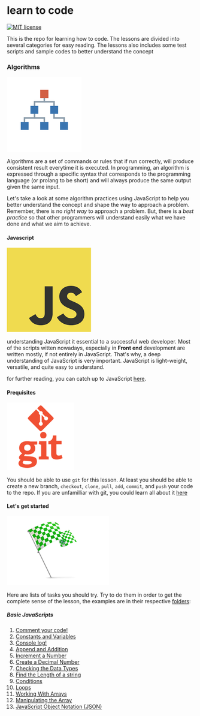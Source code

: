 
# learn to code
[![MIT license](http://img.shields.io/badge/license-MIT-brightgreen.svg)](http://opensource.org/licenses/MIT)

This is the repo for learning how to code. The lessons are divided into several categories for easy reading. The lessons also includes some test scripts and sample codes to better understand the concept

### Algorithms

![algorithm](img/alg.png)


Algorithms are a set of commands or rules that if run correctly, will produce consistent result everytime it is executed.
In programming, an algorithm is expressed through a specific syntax that corresponds to the programming language (or prolang to be short) and will always produce the same output given the same input.

Let's take a look at some algorithm practices using JavaScript to help you better understand the concept and shape the way to approach a problem. Remember, there is no *right way* to approach a problem. But, there is a *best practice* so that other programmers will understand easily what we have done and what we aim to achieve.

#### Javascript

![javascript](img/js-logo.png)

understanding JavaScript it essential to a successful web developer. Most of the scripts witten nowadays, especially in **Front end** development are written mostly, if not entirely in JavaScript. That's why, a deep understanding of JavaScript is very important. JavaScript is light-weight, versatile, and quite easy to understand.

for further reading, you can catch up to JavaScript [here](https://www.javascript.com/).

#### Prequisites

![git](/img/git-logo.png)

You should be able to use `git` for this lesson. At least you should be able to create a new branch, `checkout`, `clone`, `pull`, `add`, `commit`, and `push` your code to the repo. If you are unfamilliar with git, you could learn all about it [here](https://github.com/alvianzf/learn-to-code/tree/master/git/README.md)

#### Let's get started

![start](img/start.png)

Here are lists of tasks you should try. Try to do them in order to get the complete sense of the lesson, the examples are in their respective [folders](https://github.com/alvianzf/learn-to-code/tree/master/algorithm):

##### Basic JavaScripts

1. [Comment your code!](https://github.com/alvianzf/learn-to-code/tree/master/algorithm/lesson_1.js)
2. [Constants and Variables](https://github.com/alvianzf/learn-to-code/tree/master/algorithm/lesson_2.js)
3. [Console log!](https://github.com/alvianzf/learn-to-code/tree/master/algorithm/lesson_3.js)
4. [Append and Addition](https://github.com/alvianzf/learn-to-code/tree/master/algorithm/lesson_4.js)
5. [Increment a Number](https://github.com/alvianzf/learn-to-code/tree/master/algorithm/lesson_5.js)
6. [Create a Decimal Number](https://github.com/alvianzf/learn-to-code/tree/master/algorithm/lesson_6.js)
7. [Checking the Data Types](https://github.com/alvianzf/learn-to-code/tree/master/algorithm/lesson_7.js)
8. [Find the Length of a string](https://github.com/alvianzf/learn-to-code/tree/master/algorithm/lesson_8.js)
9. [Conditions](https://github.com/alvianzf/learn-to-code/tree/master/algorithm/lesson_9.js)
10. [Loops](https://github.com/alvianzf/learn-to-code/tree/master/algorithm/lesson_10.js)
11. [Working With Arrays](https://github.com/alvianzf/learn-to-code/tree/master/algorithm/lesson_11.js)
12. [Manipulating the Array](https://github.com/alvianzf/learn-to-code/tree/master/algorithm/lesson_12.js)
13. [JavaScript Object Notation (JSON)](https://github.com/alvianzf/learn-to-code/tree/master/algorithm/lesson_13.js)